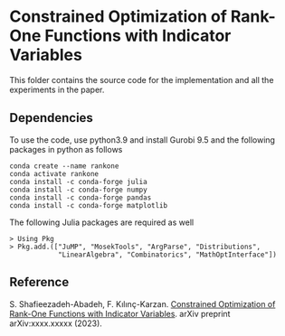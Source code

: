 # Constrained Optimization of Rank-One Functions with Indicator Variables

This folder contains the source code for the implementation and all the experiments in the paper.

## Dependencies
To use the code, use python3.9 and install Gurobi 9.5 and the following packages in python as follows

```
conda create --name rankone 
conda activate rankone
conda install -c conda-forge julia
conda install -c conda-forge numpy
conda install -c conda-forge pandas
conda install -c conda-forge matplotlib
```
The following Julia packages are required as well

```
> Using Pkg
> Pkg.add.(["JuMP", "MosekTools", "ArgParse", "Distributions",
            "LinearAlgebra", "Combinatorics", "MathOptInterface"])
```

## Reference
S. Shafieezadeh-Abadeh, F. Kılınç-Karzan. [Constrained Optimization of Rank-One Functions with Indicator Variables](https://arxiv.org/pdf/xxx.xxx.pdf). arXiv preprint arXiv:xxxx.xxxxx (2023).
